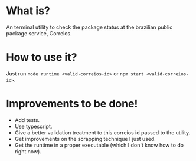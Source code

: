 # What is?

An terminal utility to check the package status at the brazilian public package service, Correios.

# How to use it?

Just run `node runtime <valid-correios-id>` or `npm start <valid-correios-id>`.

# Improvements to be done!

-  Add tests.
-  Use typescript.
-  Give a better validation treatment to this correios id passed to the utility.
-  Get improvements on the scrapping technique I just used.
-  Get the runtime in a proper executable (which I don't know how to do right now).

